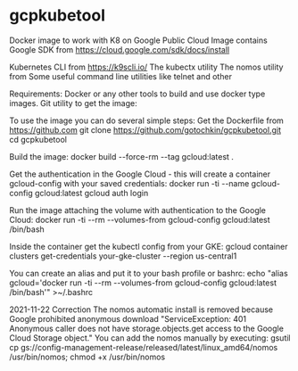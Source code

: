 # gcpkubetool
Docker image to work with K8 on Google Public Cloud
Image contains Google SDK from https://cloud.google.com/sdk/docs/install 

Kubernetes CLI from https://k9scli.io/
The kubectx utility 
The nomos utility from 
Some useful command line utilities like telnet and other 

Requirements:
Docker or any other tools to build and use docker type images.
Git utility to get the image:


To use the image you can do several simple steps:
Get the Dockerfile from https://github.com
git clone https://github.com/gotochkin/gcpkubetool.git
cd gcpkubetool

Build the image:
docker build --force-rm --tag gcloud:latest .

Get the authentication in the Google Cloud - this will create a container gcloud-config with your saved credentials:
docker run -ti --name gcloud-config gcloud:latest gcloud auth login

Run the image attaching the volume with authentication to the Google Cloud:
docker run -ti --rm --volumes-from gcloud-config gcloud:latest /bin/bash

Inside the container get the kubectl config from your GKE:
gcloud container clusters get-credentials your-gke-cluster --region us-central1

You can create an alias and put it to your bash profile or bashrc:
echo "alias gcloud='docker run -ti --rm --volumes-from gcloud-config gcloud:latest /bin/bash'" >~/.bashrc

2021-11-22 Correction
The nomos automatic install is removed because Google prohibited anonymous download "ServiceException: 401 Anonymous caller does not have storage.objects.get access to the Google Cloud Storage object."
You can add the nomos manually by executing:
gsutil cp gs://config-management-release/released/latest/linux_amd64/nomos /usr/bin/nomos; chmod +x /usr/bin/nomos

